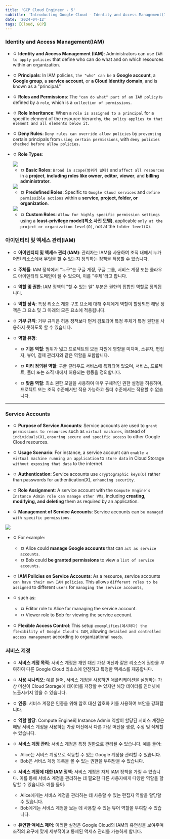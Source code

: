 ```yaml
---
title: 'GCP Cloud Engineer - 5'
subtitle: 'Introducting Google Cloud - Identity and Access Management(IAM) / Service Accounts'
date: '2024-04-12'
tags: [Cloud, GCP]
---
```


### Identity and Access Management(IAM)


- ㅇ **Identity and Access Management (IAM)**: Administrators can use `IAM to apply policies` that define who can do what and on which resources within an organization.

- ㅇ **Principals**: In IAM policies, `the "who" can be` a **Google account**, a **Google group**, a **service account**, or **a Cloud Identity domain**, and is known as a "principal."

- ㅇ **Roles and Permissions**: The `"can do what" part of an IAM policy` is defined by a `role`, which is a `collection of permissions`.

- ㅇ **Role Inheritance**: When a `role is assigned to a principal` for a specific element of the resource hierarchy, `the policy applies to that element and all elements below it.`

- ㅇ **Deny Rules**: `Deny rules can override allow policies` by `preventing` certain principals from `using certain permissions`, with `deny policies checked before allow policies.`

- ㅇ **Role Types**:

  <img class='blogImage' src='/blog/basic_iam_role.png'>

  - ㅁ **Basic Roles**: `Broad in scope(범위가 넓다)` and `affect all resources` in a **project**, **including roles like owner**, **editor**, **viewer**, and **billing administrator**.

  <img class='blogImage' src='/blog/predefined_role.png'>

  - ㅁ **Predefined Roles**: Specific to `Google Cloud services` and `define permissible actions` within a **service, project, folder, or organization**.

  <img class='blogImage' src='/blog/custom_role.png'>

  - ㅁ **Custom Roles**: `Allow for highly specific permission settings` using a **least-privilege model(최소 사전 모델)**, applicable `only at the project or organization level(O)`, not at the `folder level(X)`.

### 아이덴티티 및 액세스 관리(IAM)

- ㅇ **아이덴티티 및 액세스 관리 (IAM)**: 관리자는 IAM을 사용하여 조직 내에서 누가 어떤 리소스에서 무엇을 할 수 있는지 정의하는 정책을 적용할 수 있습니다.

- ㅇ **주체들**: IAM 정책에서 "누구"는 구글 계정, 구글 그룹, 서비스 계정 또는 클라우드 아이덴티티 도메인이 될 수 있으며, 이를 "주체"라고 합니다.

- ㅇ **역할 및 권한**: IAM 정책의 "할 수 있는 일" 부분은 권한의 집합인 역할로 정의됩니다.

- ㅇ **역할 상속**: 특정 리소스 계층 구조 요소에 대해 주체에게 역할이 할당되면 해당 정책은 그 요소 및 그 아래의 모든 요소에 적용됩니다.

- ㅇ **거부 규칙**: 거부 규칙은 허용 정책보다 먼저 검토되어 특정 주체가 특정 권한을 사용하지 못하도록 할 수 있습니다.

- ㅇ **역할 유형**:

  - ㅁ **기본 역할**: 범위가 넓고 프로젝트의 모든 자원에 영향을 미치며, 소유자, 편집자, 뷰어, 결제 관리자와 같은 역할을 포함합니다.

  - ㅁ **미리 정의된 역할**: 구글 클라우드 서비스에 특화되어 있으며, 서비스, 프로젝트, 폴더 또는 조직 내에서 허용되는 행동을 정의합니다.

  - ㅁ **맞춤 역할**: 최소 권한 모델을 사용하여 매우 구체적인 권한 설정을 허용하며, 프로젝트 또는 조직 수준에서만 적용 가능하고 폴더 수준에서는 적용할 수 없습니다.

--------


### Service Accounts


- ㅇ **Purpose of Service Accounts**: Service accounts are used to `grant permissions to resources` such as `virtual machines`, instead of `individuals(X)`, `ensuring secure and specific access` to other Google Cloud resources.

- ㅇ **Usage Scenario**: For instance, a service account can `enable a virtual machine running an application` to `store data` in Cloud Storage `without exposing that data` to the internet.

- ㅇ **Authentication**: Service accounts use `cryptographic keys(O)` rather than passwords for authentication(X), `enhancing security`.

- ㅇ **Role Assignment**: A service account with the `Compute Engine’s Instance Admin role can manage other VMs`, including **creating, modifying, and deleting** them as required by an application.

- ㅇ **Management of Service Accounts**: Service accounts can `be managed with specific permissions`. 

<img class='blogImage' src='/blog/service_account.png'>

- ㅇ For example:
  - ㅁ Alice could **manage Google accounts** that can `act as service accounts`.
  - ㅁ Bob could **be granted permissions** to view a `list of service accounts`.

- ㅇ **IAM Policies on Service Accounts**: As a resource, service accounts `can have their own IAM policies`. This allows `different roles to be assigned` to different `users` for `managing the service accounts`, 
- ㅇ such as:
  - ㅁ Editor role to Alice for managing the service account.
  - ㅁ Viewer role to Bob for viewing the service account.

- ㅇ **Flexible Access Control**: This setup `exemplifies(예시하다) the flexibility of Google Cloud's IAM`, allowing `detailed and controlled access management` according to organizational `needs`.

### 서비스 계정

- ㅇ **서비스 계정 목적**: 서비스 계정은 개인 대신 가상 머신과 같은 리소스에 권한을 부여하여 다른 Google Cloud 리소스에 안전하고 특정한 액세스를 제공합니다.

- ㅇ **사용 시나리오**: 예를 들어, 서비스 계정을 사용하면 애플리케이션을 실행하는 가상 머신이 Cloud Storage에 데이터를 저장할 수 있지만 해당 데이터를 인터넷에 노출시키지 않을 수 있습니다.

- ㅇ **인증**: 서비스 계정은 인증을 위해 암호 대신 암호화 키를 사용하여 보안을 강화합니다.

- ㅇ **역할 할당**: Compute Engine의 Instance Admin 역할이 할당된 서비스 계정은 해당 서비스 계정을 사용하는 가상 머신에서 다른 가상 머신을 생성, 수정 및 삭제할 수 있습니다.

- ㅇ **서비스 계정 관리**: 서비스 계정은 특정 권한으로 관리될 수 있습니다. 예를 들어:
  - Alice는 서비스 계정으로 작동할 수 있는 Google 계정을 관리할 수 있습니다.
  - Bob은 서비스 계정 목록을 볼 수 있는 권한을 부여받을 수 있습니다.

- ㅇ **서비스 계정에 대한 IAM 정책**: 서비스 계정은 자체 IAM 정책을 가질 수 있습니다. 이를 통해 서비스 계정을 관리하는 데 필요한 다른 사용자에게 다양한 역할을 할당할 수 있습니다. 예를 들어:
  - Alice에게는 서비스 계정을 관리하는 데 사용할 수 있는 편집자 역할을 할당할 수 있습니다.
  - Bob에게는 서비스 계정을 보는 데 사용할 수 있는 뷰어 역할을 부여할 수 있습니다.

- ㅇ **유연한 액세스 제어**: 이러한 설정은 Google Cloud의 IAM의 유연성을 보여주며 조직의 요구에 맞게 세부적이고 통제된 액세스 관리를 가능하게 합니다.
